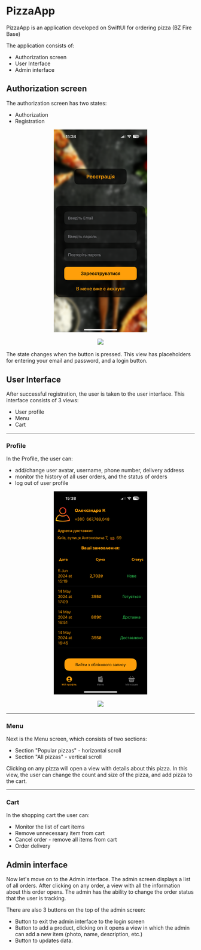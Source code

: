 #  PizzaApp

PizzaApp is an application developed on SwiftUI for ordering pizza (BZ Fire Base)

The application consists of:
* Authorization screen
* User Interface
* Admin interface

## Authorization screen
The authorization screen has two states:
* Authorization
* Registration

<p align="center"><img width="250" src="https://github.com/pppinkyyy/PizzaApp/raw/readme/docs/screenShot2.PNG"></p>

<p align="center"><img width="250" src="https://github.com/pppinkyyy/PizzaApp/raw/readme/docs/gifv2.gif"></p>


The state changes when the button is pressed.
This view has placeholders for entering your email and password, and a login button.
 
## User Interface
After successful registration, the user is taken to the user interface.
This interface consists of 3 views:
* User profile
* Menu
* Cart
***
### Profile
In the Profile, the user can:
* add/change user avatar, username, phone number, delivery address
* monitor the history of all user orders, and the status of orders
* log out of user profile

<p align="center"><img width="250" src="https://github.com/pppinkyyy/PizzaApp/raw/readme/docs/screenShot.PNG"></p>

<p align="center"><img width="250" src="https://github.com/pppinkyyy/PizzaApp/raw/readme/docs/GIFF.gif"></p>


***
### Menu
Next is the Menu screen, which consists of two sections:
* Section "Popular pizzas" - horizontal scroll
* Section "All pizzas" - vertical scroll

Clicking on any pizza will open a view with details about this pizza.
In this view, the user can change the count and size of the pizza, and add pizza to the cart.
***
### Cart
In the shopping cart the user can:
* Monitor the list of cart items
* Remove unnecessary item from cart
* Cancel order - remove all items from cart
* Order delivery
 
## Admin interface
Now let's move on to the Admin interface.
The admin screen displays a list of all orders.
After clicking on any order, a view with all the information about this order opens.
The admin has the ability to change the order status that the user is tracking.

There are also 3 buttons on the top of the admin screen:
* Button to exit the admin interface to the login screen
* Button to add a product, clicking on it opens a view in which the admin can add a new item (photo, name, description, etc.)
* Button to updates data.
